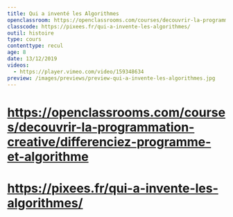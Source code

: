 ```yaml
---
title: Qui a inventé les Algorithmes
openclassroom: https://openclassrooms.com/courses/decouvrir-la-programmation-creative/differenciez-programme-et-algorithme
classcode: https://pixees.fr/qui-a-invente-les-algorithmes/
outil: histoire
type: cours
contenttype: recul
age: 8
date: 13/12/2019
videos: 
  - https://player.vimeo.com/video/159348634
preview: /images/previews/preview-qui-a-invente-les-algorithmes.jpg
---
```


# https://openclassrooms.com/courses/decouvrir-la-programmation-creative/differenciez-programme-et-algorithme
# https://pixees.fr/qui-a-invente-les-algorithmes/